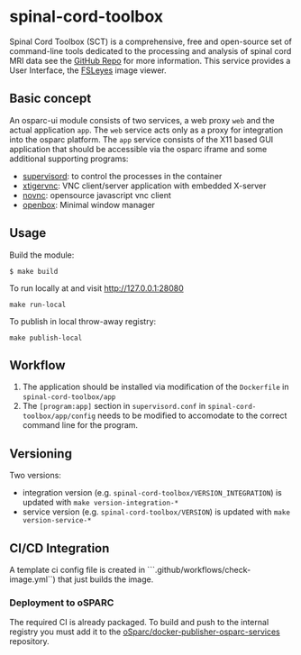 # spinal-cord-toolbox

Spinal Cord Toolbox (SCT) is a comprehensive, free and open-source set of command-line tools dedicated to the processing and analysis of spinal cord MRI data see the [GitHub Repo](https://github.com/spinalcordtoolbox/spinalcordtoolbox) for more information. This service provides a User Interface, the [FSLeyes](https://fsl.fmrib.ox.ac.uk/fsl/fslwiki/FSLeyes) image viewer.

## Basic concept

An osparc-ui module consists of two services, a web proxy ```web``` and the actual application ```app```.  The ```web``` service acts only as a proxy for integration into the osparc platform. The ```app``` service consists of the X11 based GUI application that should be accessible via the osparc iframe and some additional supporting programs:
- [supervisord](http://supervisord.org/): to control the processes in the container
- [xtigervnc](https://tigervnc.org/): VNC client/server application with embedded X-server
- [novnc](https://novnc.com/info.html): opensource javascript vnc client
- [openbox](http://openbox.org/wiki/Main_Page): Minimal window manager

## Usage


Build the module:
```console
$ make build
```
To run locally at and visit http://127.0.0.1:28080
```console
make run-local
```
To publish in local throw-away registry:
```console
make publish-local
```

## Workflow

1. The application should be installed via modification of the ```Dockerfile``` in ```spinal-cord-toolbox/app```
2. The  ```[program:app]``` section in ```supervisord.conf``` in ```spinal-cord-toolbox/app/config```  needs to be modified to accomodate to the correct command line for the program.

## Versioning

Two versions:

- integration version (e.g. ```spinal-cord-toolbox/VERSION_INTEGRATION```) is updated with ``make version-integration-*``
- service version (e.g. ```spinal-cord-toolbox/VERSION```) is updated with ``make version-service-*``

## CI/CD Integration
A template ci config file is created in ```.github/workflows/check-image.yml``) that just builds the image.

### Deployment to oSPARC

The required CI is already packaged.
To build and push to the internal registry you must add it to the [oSparc/docker-publisher-osparc-services](https://git.speag.com/oSparc/docker-publisher-osparc-services) repository.
